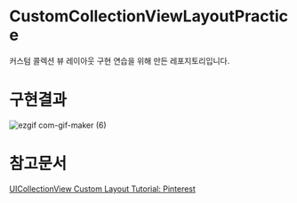 # CustomCollectionViewLayoutPractice
커스텀 콜렉션 뷰 레이아웃 구현 연습을 위해 만든 레포지토리입니다.

# 구현결과
![ezgif com-gif-maker (6)](https://user-images.githubusercontent.com/50474006/182683247-98d8e14c-9bbd-4e9b-b8a5-9f9551fcd7d6.gif)

# 참고문서
<a href="https://www.raywenderlich.com/4829472-uicollectionview-custom-layout-tutorial-pinterest">UICollectionView Custom Layout Tutorial: Pinterest</a>

